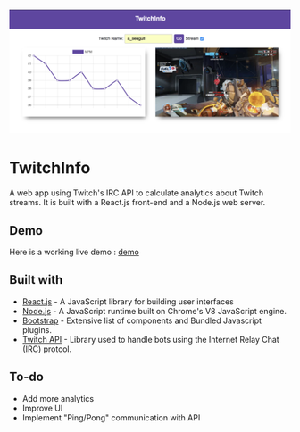 # ![WebApp](resources/landing-page.png?raw=true)
# TwitchInfo
  A web app using Twitch's IRC API to calculate analytics about Twitch streams. It is built with a React.js front-end and a Node.js web server.


## Demo
Here is a working live demo :  [demo](https://twitch-info-rw.herokuapp.com/client)

## Built with 

- [React.js](https://reactjs.org/) - A JavaScript library for building user interfaces
- [Node.js](https://nodejs.org/en/) - A JavaScript runtime built on Chrome's V8 JavaScript engine.
- [Bootstrap](http://getbootstrap.com/) - Extensive list of components and  Bundled Javascript plugins.
- [Twitch API](https://dev.twitch.tv/docs/irc/) - Library used to handle bots using the Internet Relay Chat (IRC) protcol.

## To-do
- Add more analytics
- Improve UI
- Implement "Ping/Pong" communication with API 